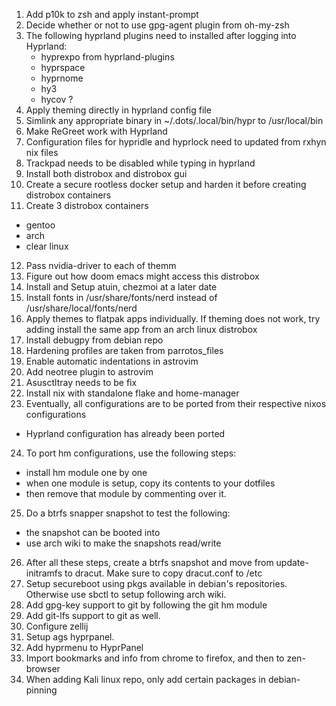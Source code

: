 1. Add p10k to zsh and apply instant-prompt
2. Decide whether or not to use gpg-agent plugin from oh-my-zsh
3. The following hyprland plugins need to installed after logging into Hyprland:
   - hyprexpo from hyprland-plugins
   - hyprspace
   - hyprnome
   - hy3
   - hycov ?
4. Apply theming directly in hyprland config file
5. Simlink any appropriate binary in ~/.dots/.local/bin/hypr to /usr/local/bin
6. Make ReGreet work with Hyprland
7. Configuration files for hypridle and hyprlock need to updated from rxhyn nix files
8. Trackpad needs to be disabled while typing in hyprland
9. Install both distrobox and distrobox gui
10. Create a secure rootless docker setup and harden it before creating distrobox containers
11. Create 3 distrobox containers
   - gentoo
   - arch
   - clear linux
12. Pass nvidia-driver to each of themm
13. Figure out how doom emacs might access this distrobox 
14. Install and Setup atuin, chezmoi at a later date
15. Install fonts in /usr/share/fonts/nerd instead of /usr/share/local/fonts/nerd
16. Apply themes to flatpak apps individually. If theming does not work, try adding install the same app from an arch linux distrobox
17. Install debugpy from debian repo
18. Hardening profiles are taken from parrotos_files
19. Enable automatic indentations in astrovim
20. Add neotree plugin to astrovim
21. Asusctltray needs to be fix
22. Install nix with standalone flake and home-manager
23. Eventually, all configurations are to be ported from their respective nixos configurations 
   - Hyprland configuration has already been ported 
24. To port hm configurations, use the following steps:
   - install hm module one by one
   - when one module is setup, copy its contents to your dotfiles
   - then remove that module by commenting over it.
25. Do a btrfs snapper snapshot to test the following:
   - the snapshot can be booted into
   - use arch wiki to make the snapshots read/write
26. After all these steps, create a btrfs snapshot and move from update-initramfs to dracut. Make sure to copy dracut.conf to /etc
27. Setup secureboot using pkgs available in debian's repositories. Otherwise use sbctl to setup following arch wiki.
28. Add gpg-key support to git by following the git hm module
29. Add git-lfs support to git as well.
30. Configure zellij
31. Setup ags hyprpanel.
32. Add hyprmenu to HyprPanel
33. Import bookmarks and info from chrome to firefox, and then to zen-browser
34. When adding Kali linux repo, only add certain packages in debian-pinning
